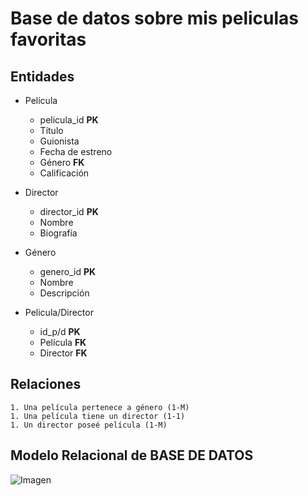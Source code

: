 # Base de datos sobre mis peliculas favoritas

## Entidades

- Película
    - pelicula_id **__PK__**
    - Título 
    - Guionista 
    - Fecha de estreno
    - Género **__FK__**
    - Calificación

- Director
    - director_id  **__PK__**
    - Nombre
    - Biografía 

- Género
    - genero_id  **__PK__**
    - Nombre 
    - Descripción

- Pelicula/Director
     - id_p/d **__PK__**
     - Película **__FK__**
     - Director **__FK__**


## Relaciones
    1. Una película pertenece a género (1-M)
    1. Una película tiene un director (1-1)
    1. Un director poseé película (1-M) 

## Modelo Relacional de BASE DE DATOS

![Imagen](https://media.discordapp.net/attachments/889289823855194132/1034481946732015719/MiDiagrama.jpg)